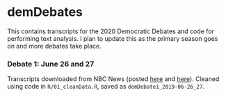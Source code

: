 # demDebates

This contains transcripts for the 2020 Democratic Debates and code for performing text analysis. I plan to update this as the primary season goes on and more debates take place.

### Debate 1: June 26 and 27

Transcripts downloaded from NBC News (posted [here](https://www.nbcnews.com/politics/2020-election/full-transcript-first-democratic-primary-debate-2019-n1022816) and [here](https://www.nbcnews.com/politics/2020-election/full-transcript-2019-democratic-debate-night-two-sortable-topic-n1023601)). Cleaned using code in `R/01_cleanData.R`, saved as `demDebate1_2019-06-26_27`.
